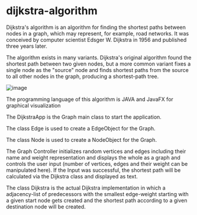 ﻿# dijkstra-algorithm
 
Dijkstra's algorithm  is an algorithm for finding the shortest paths between nodes in a graph, which may represent, for example, road networks. It was conceived by computer scientist Edsger W. Dijkstra in 1956 and published three years later.

The algorithm exists in many variants. Dijkstra's original algorithm found the shortest path between two given nodes, but a more common variant fixes a single node as the "source" node and finds shortest paths from the source to all other nodes in the graph, producing a shortest-path tree.

![image](https://user-images.githubusercontent.com/54143711/127174998-6412e9a4-6793-458a-852a-1607ee2fec77.png)

The programming language of this algorithm is JAVA and JavaFX for graphical visualization

The DijkstraApp is the Graph main class to start the application.

The class Edge is used to create a EdgeObject for the Graph.

The class Node is used to create a NodeObject for the Graph.

The Graph Controller initializes random vertices and edges including their name and weight representation and displays 
the whole as a graph and controls the user input (number of vertices, edges and their weight can be manipulated here).
If the Input was successful, the shortest path will be calculated via the Dijkstra class and displayed as text.

The class Dijkstra is the actual Dijkstra implementation in which a adjacency-list of predecessors with the smallest 
edge-weight starting with a given start node gets created and the shortest path according to a given destination node 
will be created. 

